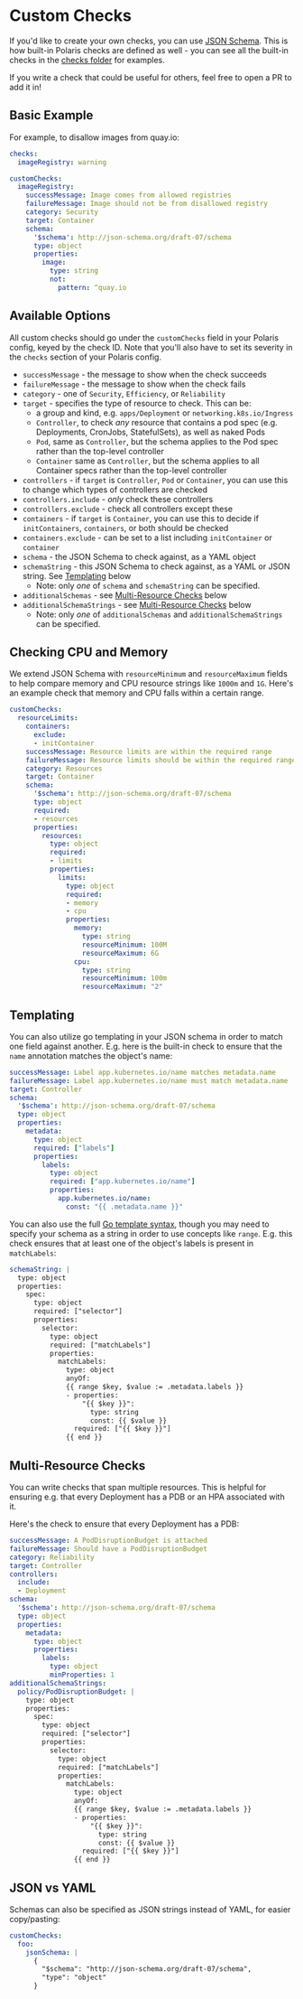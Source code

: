 # Custom Checks

If you'd like to create your own checks, you can use [JSON Schema](https://json-schema.org/).
This is how built-in Polaris checks are defined as well - you can see all the built-in checks
in the [checks folder](https://github.com/FairwindsOps/polaris/tree/master/checks) for examples.

If you write a check that could be useful for others, feel free to open a PR to add it in!

## Basic Example
For example, to disallow images from quay.io:

```yaml
checks:
  imageRegistry: warning

customChecks:
  imageRegistry:
    successMessage: Image comes from allowed registries
    failureMessage: Image should not be from disallowed registry
    category: Security
    target: Container
    schema:
      '$schema': http://json-schema.org/draft-07/schema
      type: object
      properties:
        image:
          type: string
          not:
            pattern: ^quay.io
```

## Available Options
All custom checks should go under the `customChecks` field in your Polaris config, keyed by the
check ID. Note that you'll also have to set its severity in the `checks` section of your Polaris config.

* `successMessage` - the message to show when the check succeeds
* `failureMessage` - the message to show when the check fails
* `category` - one of `Security`, `Efficiency`, or `Reliability`
* `target` - specifies the type of resource to check. This can be:
  * a group and kind, e.g. `apps/Deployment` or `networking.k8s.io/Ingress`
  * `Controller`, to check _any_ resource that contains a pod spec (e.g. Deployments, CronJobs, StatefulSets), as well as naked Pods
  * `Pod`, same as `Controller`, but the schema applies to the Pod spec rather than the top-level controller
  * `Container` same as `Controller`, but the schema applies to all Container specs rather than the top-level controller
* `controllers` - if `target` is `Controller`, `Pod` or `Container`, you can use this to change which types of controllers are checked
* `controllers.include` - _only_ check these controllers
* `controllers.exclude` - check all controllers except these
* `containers` - if `target` is `Container`, you can use this to decide if `initContainers`, `containers`, or both should be checked
* `containers.exclude` - can be set to a list including `initContainer` or `container`
* `schema` - the JSON Schema to check against, as a YAML object
* `schemaString` - this JSON Schema to check against, as a YAML or JSON string. See [Templating](#templating) below
  * Note: only _one_ of `schema` and `schemaString` can be specified.
* `additionalSchemas` - see [Multi-Resource Checks](#multi-resource-checks) below
* `additionalSchemaStrings` - see [Multi-Resource Checks](#multi-resource-checks) below
  * Note: only _one_ of `additionalSchemas` and `additionalSchemaStrings` can be specified.

## Checking CPU and Memory
We extend JSON Schema with `resourceMinimum` and `resourceMaximum` fields to help compare memory and CPU resource
strings like `1000m` and `1G`. Here's an example check that memory and CPU falls within a certain range.
```yaml
customChecks:
  resourceLimits:
    containers:
      exclude:
      - initContainer
    successMessage: Resource limits are within the required range
    failureMessage: Resource limits should be within the required range
    category: Resources
    target: Container
    schema:
      '$schema': http://json-schema.org/draft-07/schema
      type: object
      required:
      - resources
      properties:
        resources:
          type: object
          required:
          - limits
          properties:
            limits:
              type: object
              required:
              - memory
              - cpu
              properties:
                memory:
                  type: string
                  resourceMinimum: 100M
                  resourceMaximum: 6G
                cpu:
                  type: string
                  resourceMinimum: 100m
                  resourceMaximum: "2"
```

## Templating
You can also utilize go templating in your JSON schema in order to match one field against another.
E.g. here is the built-in check to ensure that the `name` annotation matches the object's name:
```yaml
successMessage: Label app.kubernetes.io/name matches metadata.name
failureMessage: Label app.kubernetes.io/name must match metadata.name
target: Controller
schema:
  '$schema': http://json-schema.org/draft-07/schema
  type: object
  properties:
    metadata:
      type: object
      required: ["labels"]
      properties:
        labels:
          type: object
          required: ["app.kubernetes.io/name"]
          properties:
            app.kubernetes.io/name:
              const: "{{ .metadata.name }}"
```

You can also use the full [Go template syntax](https://golang.org/pkg/text/template/), though
you may need to specify your schema as a string in order to use concepts like `range`. E.g.
this check ensures that at least one of the object's labels is present in `matchLabels`:
```yaml
schemaString: |
  type: object
  properties:
    spec:
      type: object
      required: ["selector"]
      properties:
        selector:
          type: object
          required: ["matchLabels"]
          properties:
            matchLabels:
              type: object
              anyOf:
              {{ range $key, $value := .metadata.labels }}
              - properties:
                  "{{ $key }}":
                    type: string
                    const: {{ $value }}
                required: ["{{ $key }}"]
              {{ end }}
```

## Multi-Resource Checks
You can write checks that span multiple resources. This is helpful for ensuring e.g.
that every Deployment has a PDB or an HPA associated with it.

Here's the check to ensure that every Deployment has a PDB:
```yaml
successMessage: A PodDisruptionBudget is attached
failureMessage: Should have a PodDisruptionBudget
category: Reliability
target: Controller
controllers:
  include:
  - Deployment
schema:
  '$schema': http://json-schema.org/draft-07/schema
  type: object
  properties:
    metadata:
      type: object
      properties:
        labels:
          type: object
          minProperties: 1
additionalSchemaStrings:
  policy/PodDisruptionBudget: |
    type: object
    properties:
      spec:
        type: object
        required: ["selector"]
        properties:
          selector:
            type: object
            required: ["matchLabels"]
            properties:
              matchLabels:
                type: object
                anyOf:
                {{ range $key, $value := .metadata.labels }}
                - properties:
                    "{{ $key }}":
                      type: string
                      const: {{ $value }}
                  required: ["{{ $key }}"]
                {{ end }}
```

## JSON vs YAML
Schemas can also be specified as JSON strings instead of YAML, for easier copy/pasting:
```yaml
customChecks:
  foo:
    jsonSchema: |
      {
        "$schema": "http://json-schema.org/draft-07/schema",
        "type": "object"
      }
```

